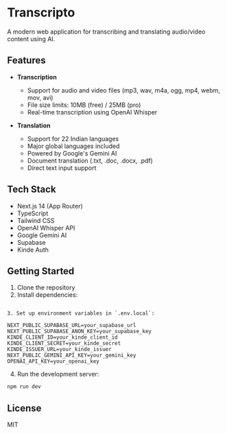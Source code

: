 # Transcripto

A modern web application for transcribing and translating audio/video content using AI.

## Features

- **Transcription**
  - Support for audio and video files (mp3, wav, m4a, ogg, mp4, webm, mov, avi)
  - File size limits: 10MB (free) / 25MB (pro)
  - Real-time transcription using OpenAI Whisper

- **Translation**
  - Support for 22 Indian languages
  - Major global languages included
  - Powered by Google's Gemini AI
  - Document translation (.txt, .doc, .docx, .pdf)
  - Direct text input support

## Tech Stack

- Next.js 14 (App Router)
- TypeScript
- Tailwind CSS
- OpenAI Whisper API
- Google Gemini AI
- Supabase
- Kinde Auth

## Getting Started

1. Clone the repository
2. Install dependencies:
```

3. Set up environment variables in `.env.local`:

NEXT_PUBLIC_SUPABASE_URL=your_supabase_url
NEXT_PUBLIC_SUPABASE_ANON_KEY=your_supabase_key
KINDE_CLIENT_ID=your_kinde_client_id
KINDE_CLIENT_SECRET=your_kinde_secret
KINDE_ISSUER_URL=your_kinde_issuer
NEXT_PUBLIC_GEMINI_API_KEY=your_gemini_key
OPENAI_API_KEY=your_openai_key
```

4. Run the development server:
```bash
npm run dev
```

## License

MIT